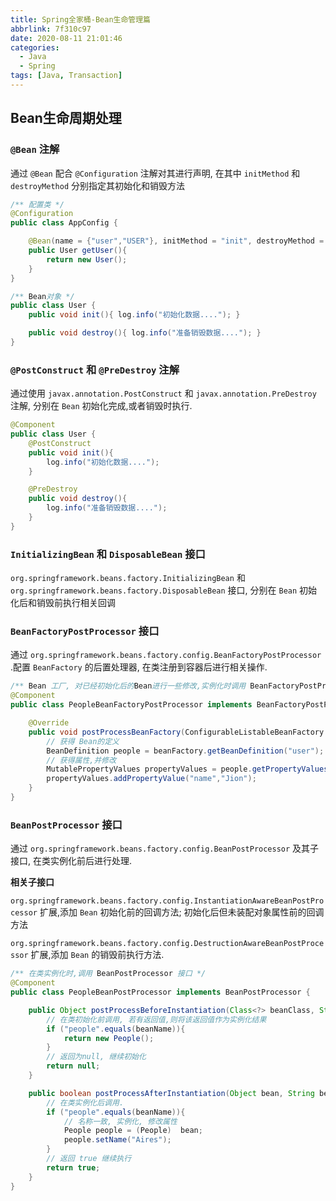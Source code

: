 ```yaml
---
title: Spring全家桶-Bean生命管理篇
abbrlink: 7f310c97
date: 2020-08-11 21:01:46
categories:
  - Java
  - Spring
tags: [Java, Transaction]
---
```


## Bean生命周期处理

### `@Bean` 注解

通过 `@Bean` 配合 `@Configuration` 注解对其进行声明, 在其中 `initMethod` 和 `destroyMethod` 分别指定其初始化和销毁方法

```java
/** 配置类 */
@Configuration
public class AppConfig {

    @Bean(name = {"user","USER"}, initMethod = "init", destroyMethod = "destroy")
    public User getUser(){
        return new User();
    }
}

/** Bean对象 */
public class User {
    public void init(){ log.info("初始化数据...."); }

    public void destroy(){ log.info("准备销毁数据...."); }    
}
```



###  `@PostConstruct` 和 `@PreDestroy` 注解

通过使用 `javax.annotation.PostConstruct` 和 `javax.annotation.PreDestroy` 注解, 分别在 `Bean` 初始化完成,或者销毁时执行.

```java
@Component
public class User {
    @PostConstruct
    public void init(){
        log.info("初始化数据....");
    }

    @PreDestroy
    public void destroy(){
        log.info("准备销毁数据....");
    }    
}
```



### `InitializingBean` 和 `DisposableBean` 接口

 `org.springframework.beans.factory.InitializingBean` 和 `org.springframework.beans.factory.DisposableBean` 接口, 分别在 `Bean` 初始化后和销毁前执行相关回调



### `BeanFactoryPostProcessor` 接口

通过 `org.springframework.beans.factory.config.BeanFactoryPostProcessor` .配置 `BeanFactory` 的后置处理器, 在类注册到容器后进行相关操作.

```java
/** Bean 工厂, 对已经初始化后的Bean进行一些修改,实例化时调用 BeanFactoryPostProcessor 接口 */
@Component
public class PeopleBeanFactoryPostProcessor implements BeanFactoryPostProcessor {

    @Override
    public void postProcessBeanFactory(ConfigurableListableBeanFactory beanFactory) throws BeansException {
        // 获得 Bean的定义
        BeanDefinition people = beanFactory.getBeanDefinition("user");
        // 获得属性,并修改
        MutablePropertyValues propertyValues = people.getPropertyValues();
        propertyValues.addPropertyValue("name","Jion");
    }
}

```



### `BeanPostProcessor` 接口

通过 `org.springframework.beans.factory.config.BeanPostProcessor` 及其子接口, 在类实例化前后进行处理.

**相关子接口**

`org.springframework.beans.factory.config.InstantiationAwareBeanPostProcessor` 扩展,添加 `Bean` 初始化前的回调方法; 初始化后但未装配对象属性前的回调方法

`org.springframework.beans.factory.config.DestructionAwareBeanPostProcessor`  扩展,添加 `Bean` 的销毁前执行方法.

```java
/** 在类实例化时,调用 BeanPostProcessor 接口 */
@Component
public class PeopleBeanPostProcessor implements BeanPostProcessor {

    public Object postProcessBeforeInstantiation(Class<?> beanClass, String beanName) throws BeansException {
        // 在类初始化前调用, 若有返回值,则将该返回值作为实例化结果
        if ("people".equals(beanName)){
            return new People();
        }
        // 返回为null, 继续初始化
        return null;
    }

    public boolean postProcessAfterInstantiation(Object bean, String beanName) throws BeansException {
        // 在类实例化后调用.
        if ("people".equals(beanName)){
            // 名称一致, 实例化, 修改属性
            People people = (People)  bean;
            people.setName("Aires");
        }
        // 返回 true 继续执行
        return true;
    }
}

```



